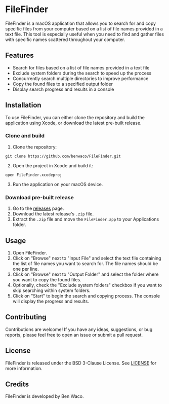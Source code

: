 # FileFinder

FileFinder is a macOS application that allows you to search for and copy specific files from your computer based on a list of file names provided in a text file. This tool is especially useful when you need to find and gather files with specific names scattered throughout your computer.

## Features

- Search for files based on a list of file names provided in a text file
- Exclude system folders during the search to speed up the process
- Concurrently search multiple directories to improve performance
- Copy the found files to a specified output folder
- Display search progress and results in a console

## Installation

To use FileFinder, you can either clone the repository and build the application using Xcode, or download the latest pre-built release.

### Clone and build

1. Clone the repository:

```
git clone https://github.com/benwaco/FileFinder.git
```

2. Open the project in Xcode and build it:

```
open FileFinder.xcodeproj
```


3. Run the application on your macOS device.

### Download pre-built release

1. Go to the [releases](https://github.com/benwaco/FileFinder/releases) page.
2. Download the latest release's `.zip` file.
3. Extract the `.zip` file and move the `FileFinder.app` to your Applications folder.

## Usage

1. Open FileFinder.
2. Click on "Browse" next to "Input File" and select the text file containing the list of file names you want to search for. The file names should be one per line.
3. Click on "Browse" next to "Output Folder" and select the folder where you want to copy the found files.
4. Optionally, check the "Exclude system folders" checkbox if you want to skip searching within system folders.
5. Click on "Start" to begin the search and copying process. The console will display the progress and results.

## Contributing

Contributions are welcome! If you have any ideas, suggestions, or bug reports, please feel free to open an issue or submit a pull request.

## License

FileFinder is released under the BSD 3-Clause License. See [LICENSE](LICENSE) for more information.

## Credits

FileFinder is developed by Ben Waco.
